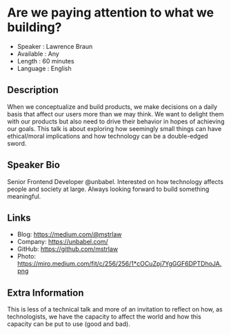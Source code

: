 Are we paying attention to what we building?
=================================================

* Speaker   : Lawrence Braun
* Available : Any
* Length    : 60 minutes
* Language  : English

Description
-----------
When we conceptualize and build products, we make decisions on a daily basis that affect our users more than we may think. We want to delight them with our products but also need to drive their behavior in hopes of achieving our goals. This talk is about exploring how seemingly small things can have ethical/moral implications and how technology can be a double-edged sword.

Speaker Bio
-----------
Senior Frontend Developer @unbabel. Interested on how technology affects people and society at large. Always looking forward to build something meaningful.

Links
-----
* Blog: https://medium.com/@mstrlaw
* Company: https://unbabel.com/
* GitHub: https://github.com/mstrlaw
* Photo: https://miro.medium.com/fit/c/256/256/1*cOCuZpj7YgGGF6DPTDhoJA.png

Extra Information
-----------------
This is less of a technical talk and more of an invitation to reflect on how, as technologists, we have the capacity to affect the world and how this capacity can be put to use (good and bad).

